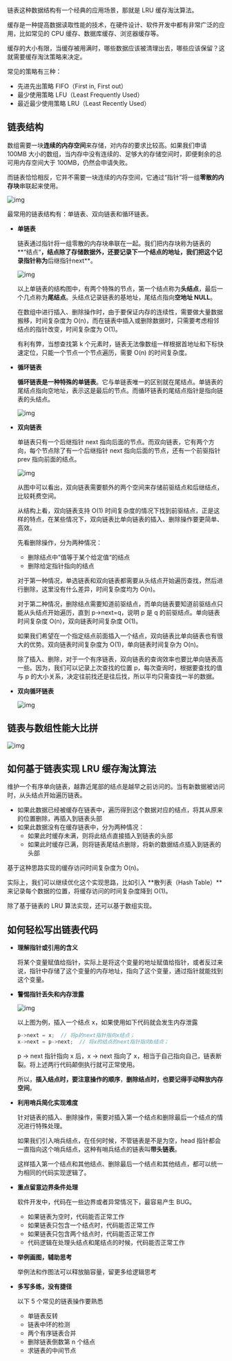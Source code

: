 链表这种数据结构有一个经典的应用场景，那就是 LRU 缓存淘汰算法。

缓存是一种提高数据读取性能的技术，在硬件设计、软件开发中都有非常广泛的应用，比如常见的 CPU 缓存、数据库缓存、浏览器缓存等。

缓存的大小有限，当缓存被用满时，哪些数据应该被清理出去，哪些应该保留？这就需要缓存淘汰策略来决定。

常见的策略有三种：

- 先进先出策略 FIFO（First in, First out）
- 最少使用策略 LFU（Least Frequently Used）
- 最近最少使用策略 LRU（Least Recently Used）

## 链表结构

数组需要一块**连续的内存空间**来存储，对内存的要求比较高。如果我们申请 100MB 大小的数组，当内存中没有连续的、足够大的存储空间时，即便剩余的总可用内存空间大于 100MB，仍然会申请失败。

而链表恰恰相反，它并不需要一块连续的内存空间，它通过“指针”将一组**零散的内存块**串联起来使用。

![img](https://static001.geekbang.org/resource/image/d5/cd/d5d5bee4be28326ba3c28373808a62cd.jpg)

最常用的链表结构有：单链表、双向链表和循环链表。

- **单链表**

  链表通过指针将一组零散的内存块串联在一起。我们把内存块称为链表的**“结点“**，结点除了存储数据外，还要记录下一个结点的地址，我们把这个记录指针称为**后继指针next**。

  ![img](https://static001.geekbang.org/resource/image/b9/eb/b93e7ade9bb927baad1348d9a806ddeb.jpg)

  以上单链表的结构图中，有两个特殊的节点，第一个结点称为**头结点**，最后一个几点称为**尾结点**。头结点记录链表的基地址，尾结点指向**空地址 NULL**。

  在数组中进行插入、删除操作时，由于要保证内存的连续性，需要做大量数据搬移，时间复杂度为 O(n)，而在链表中插入或删除数据时，只需要考虑相邻结点的指针改变，时间复杂度为 O(1)。

  有利有弊，当想查找第 k 个元素时，链表无法像数组一样根据首地址和下标快速定位，只能一个节点一个节点遍历，需要 O(n) 的时间复杂度。

- **循环链表**

  **循环链表是一种特殊的单链表**。它与单链表唯一的区别就在尾结点。单链表的尾结点指向空地址，表示这是最后的节点。而循环链表的尾结点指针是指向链表的头结点。

  ![img](https://static001.geekbang.org/resource/image/86/55/86cb7dc331ea958b0a108b911f38d155.jpg)

- **双向链表**

  单链表只有一个后继指针 next 指向后面的节点。而双向链表，它有两个方向，每个节点除了有一个后继指针 next 指向后面的节点，还有一个前驱指针 prev 指向前面的结点。

  ![img](https://static001.geekbang.org/resource/image/cb/0b/cbc8ab20276e2f9312030c313a9ef70b.jpg)

  从图中可以看出，双向链表需要额外的两个空间来存储前驱结点和后继结点，比较耗费空间。

  从结构上看，双向链表支持 O(1) 时间复杂度的情况下找到前驱结点，正是这样的特点，在某些情况下，双向链表比单向链表的插入、删除操作要更简单、高效。

  先看删除操作，分为两种情况：

  - 删除结点中”值等于某个给定值“的结点
  - 删除给定指针指向的结点

  对于第一种情况，单选链表和双向链表都需要从头结点开始遍历查找，然后进行删除，这里没有什么差异，时间复杂度均为 O(n)。

  对于第二种情况，删除结点需要知道前驱结点，而单向链表要知道前驱结点只能从头结点开始遍历，直到 p->next=q，说明 p 是 q 的前驱结点。单向链表时间复杂度 O(n)，双向链表时间复杂度 O(1)。

  如果我们希望在一个指定结点前面插入一个结点，双向链表比单向链表也有很大的优势。双向链表时间复杂度为 O(1)，单向链表时间复杂为 O(n)。

  除了插入、删除，对于一个有序链表，双向链表的查询效率也要比单向链表高一些。因为，我们可以记录上次查找的位置 p，每次查询时，根据要查找的值与 p 的大小关系，决定往前找还是往后找，所以平均只需查找一半的数据。

- **双向循环链表**

  ![img](https://static001.geekbang.org/resource/image/d1/91/d1665043b283ecdf79b157cfc9e5ed91.jpg)

## 链表与数组性能大比拼

![img](https://static001.geekbang.org/resource/image/4f/68/4f63e92598ec2551069a0eef69db7168.jpg)

## 如何基于链表实现 LRU 缓存淘汰算法

维护一个有序单向链表，越靠近尾部的结点是越早之前访问的。当有新数据被访问时，从头结点开始遍历链表。

- 如果此数据已经被缓存在链表中，遍历得到这个数据对应的结点，将其从原来的位置删除，再插入到链表头部
- 如果此数据没有在缓存链表中，分为两种情况：
  - 如果此时缓存未满，则将此结点直接插入到链表的头部
  - 如果此时缓存已满，则将链表尾结点删除，将新的数据结点插入到链表的头部

基于这种思路实现的缓存访问时间复杂度为 O(n)。

实际上，我们可以继续优化这个实现思路，比如引入 **散列表（Hash Table）**来记录每个数据的位置，将缓存访问的时间复杂度降到 O(1)。

除了基于链表的 LRU 算法实现，还可以基于数组实现。

## 如何轻松写出链表代码

- **理解指针或引用的含义**

  将某个变量赋值给指针，实际上是将这个变量的地址赋值给指针，或者反过来说，指针中存储了这个变量的内存地址，指向了这个变量，通过指针就能找到这个变量。

- **警惕指针丢失和内存泄露**

  ![img](https://static001.geekbang.org/resource/image/05/6e/05a4a3b57502968930d517c934347c6e.jpg)

  以上图为例，插入一个结点 x，如果使用如下代码就会发生内存泄露

  ```java
  p->next = x;  // 将p的next指针指向x结点；
  x->next = p->next;  // 将x的结点的next指针指向b结点；
  ```

  p -> next 指针指向 x 后，x -> next 指向了 x，相当于自己指向自己，链表断裂。将上述两行代码颠倒执行就可正常使用。

  所以，**插入结点时，要注意操作的顺序**，**删除结点时，也要记得手动释放内存空间**。

- **利用哨兵简化实现难度**

  针对链表的插入、删除操作，需要对插入第一个结点和删除最后一个结点的情况进行特殊处理。

  如果我们引入哨兵结点，在任何时候，不管链表是不是为空，head 指针都会一直指向这个哨兵结点，这种有哨兵结点的链表叫**带头链表**。

  这样插入第一个结点和其他结点、删除最后一个结点和其他结点，都可以统一为相同的代码实现逻辑了。

- **重点留意边界条件处理**

  软件开发中，代码在一些边界或者异常情况下，最容易产生 BUG。

  - 如果链表为空时，代码能否正常工作
  - 如果链表只包含一个结点时，代码能否正常工作
  - 如果链表只包含两个结点时，代码能否正常工作
  - 代码逻辑在处理头结点和尾结点的时候，代码能否正常工作

- **举例画图，辅助思考**

  举例法和作图法可以释放脑容量，留更多给逻辑思考

- **多写多练，没有捷径**

  以下 5 个常见的链表操作要熟悉

  - 单链表反转
  - 链表中环的检测
  - 两个有序链表合并
  - 删除链表倒数第 n 个结点
  - 求链表的中间节点